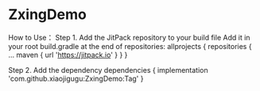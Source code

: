 # ZxingDemo
How to Use：
Step 1. Add the JitPack repository to your build file 
  Add it in your root build.gradle at the end of repositories:
  	allprojects {
  		repositories {
  			...
  			maven { url 'https://jitpack.io' }
  		}
  	}
  
Step 2. Add the dependency
 	dependencies {
	   implementation 'com.github.xiaojigugu:ZxingDemo:Tag'
	}


